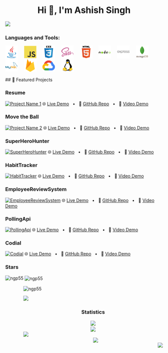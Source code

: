 <h1 align="center">Hi 👋, I'm Ashish Singh</h1>
<div> <a href="https://github.com/ngp55" target="_blank"><img src="https://img.shields.io/badge/GitHub-100000?style=for-the-badge&logo=github&logoColor=white" target="_blank"></a>
</div><h3 align="left">Languages and Tools:</h3>
<p align="left">
<img src="https://raw.githubusercontent.com/teamedwardforever/Readme-Generator/71f25dd8b98329b168142a6b782a107b75eab178/svg/Skills/Languages/java-original.svg" alt="Java" width="40" height="40"/>&nbsp&nbsp&nbsp&nbsp
<img src="https://raw.githubusercontent.com/teamedwardforever/Readme-Generator/71f25dd8b98329b168142a6b782a107b75eab178/svg/Skills/Languages/javascript-original.svg" alt="Javascript" width="40" height="40"/>&nbsp&nbsp&nbsp&nbsp
<img src="https://raw.githubusercontent.com/teamedwardforever/Readme-Generator/71f25dd8b98329b168142a6b782a107b75eab178/svg/Skills/Frontend/css3-original-wordmark.svg" alt="Css" width="40" height="40"/>&nbsp&nbsp&nbsp&nbsp
<img src="https://raw.githubusercontent.com/teamedwardforever/Readme-Generator/71f25dd8b98329b168142a6b782a107b75eab178/svg/Skills/Frontend/sass-original.svg" alt="Sass" width="40" height="40"/>&nbsp&nbsp&nbsp&nbsp
<img src="https://raw.githubusercontent.com/teamedwardforever/Readme-Generator/71f25dd8b98329b168142a6b782a107b75eab178/svg/Skills/Frontend/html5-original-wordmark.svg" alt="HTML" width="40" height="40"/>&nbsp&nbsp&nbsp&nbsp
<img src="https://raw.githubusercontent.com/teamedwardforever/Readme-Generator/71f25dd8b98329b168142a6b782a107b75eab178/svg/Skills/Backend/nodejs-original-wordmark.svg" alt="NodeJs" width="40" height="40"/>&nbsp&nbsp&nbsp&nbsp
<img src="https://raw.githubusercontent.com/teamedwardforever/Readme-Generator/71f25dd8b98329b168142a6b782a107b75eab178/svg/Skills/Backend/express-original-wordmark.svg" alt="Express" width="40" height="40"/>&nbsp&nbsp&nbsp&nbsp
<img src="https://raw.githubusercontent.com/teamedwardforever/Readme-Generator/71f25dd8b98329b168142a6b782a107b75eab178/svg/Skills/Database/mongodb-original-wordmark.svg" alt="Mongodb" width="40" height="40"/>&nbsp&nbsp&nbsp&nbsp
<img src="https://raw.githubusercontent.com/teamedwardforever/Readme-Generator/71f25dd8b98329b168142a6b782a107b75eab178/svg/Skills/Database/mysql-original-wordmark.svg" alt="Mysql" width="40" height="40"/>&nbsp&nbsp&nbsp&nbsp
<img src="https://raw.githubusercontent.com/teamedwardforever/Readme-Generator/71f25dd8b98329b168142a6b782a107b75eab178/svg/Skills/BackendService/firebase-icon.svg" alt="Firebase" width="40" height="40"/>&nbsp&nbsp&nbsp&nbsp
<img src="https://raw.githubusercontent.com/teamedwardforever/Readme-Generator/71f25dd8b98329b168142a6b782a107b75eab178/svg/Skills/Devops/google_cloud-icon.svg" alt="Google Cloud" width="40" height="40"/>&nbsp&nbsp&nbsp&nbsp
<img src="https://raw.githubusercontent.com/teamedwardforever/Readme-Generator/71f25dd8b98329b168142a6b782a107b75eab178/svg/Skills/Other/linux-original.svg" alt="Linux" width="40" height="40"/>
</p>
<p>
  ## 🚀 Featured Projects

### Resume


[![Project Name 1](project1-thumbnail.png)](https://user-images.githubusercontent.com/40921926/229034466-22ee378b-7f66-4766-9f76-02dbefca4ba1.png)
🌐 [Live Demo](https://ngp55.github.io/Resume/) &nbsp; • &nbsp; 
📁 [GitHub Repo](https://github.com/Ngp55/Resume) &nbsp; • &nbsp; 
🎥 [Video Demo](https://user-images.githubusercontent.com/40921926/262512429-59c079c0-50e8-46e1-9dab-a57f30d08964.webm)

### Move the Ball


[![Project Name 2](project2-thumbnail.png)](url)
🌐 [Live Demo](https://ngp55.github.io/MoveTheBall/) &nbsp; • &nbsp; 
📁 [GitHub Repo](https://github.com/Ngp55/MoveTheBall) &nbsp; • &nbsp; 
🎥 [Video Demo]()


### SuperHeroHunter


[![SuperHeroHunter](project1-thumbnail.png)](url)
🌐 [Live Demo](https://ngp55.github.io/SuperHeroHunter/) &nbsp; • &nbsp; 
📁 [GitHub Repo](https://github.com/Ngp55/SuperHeroHunter) &nbsp; • &nbsp; 
🎥 [Video Demo](https://www.youtube.com/watch?v=yourvideoid)

### HabitTracker


[![HabitTracker](project2-thumbnail.png)](url)
🌐 [Live Demo](url) &nbsp; • &nbsp; 
📁 [GitHub Repo](https://github.com/Ngp55/HabitTracker) &nbsp; • &nbsp; 
🎥 [Video Demo](https://vimeo.com/843487244?share=copy)

### EmployeeReviewSystem


[![EmployeeReviewSystem](project1-thumbnail.png)](url)
🌐 [Live Demo](url) &nbsp; • &nbsp; 
📁 [GitHub Repo](https://github.com/Ngp55/EmpReviewSystem) &nbsp; • &nbsp; 
🎥 [Video Demo](https://vimeo.com/844926794?share=copy)

### PollingApi


[![PollingApi](project2-thumbnail.png)](url)
🌐 [Live Demo](url) &nbsp; • &nbsp; 
📁 [GitHub Repo](https://github.com/Ngp55/pollingapi) &nbsp; • &nbsp; 
🎥 [Video Demo](https://vimeo.com/843665355?share=copy)

### Codial


[![Codial](project1-thumbnail.png)](url)
🌐 [Live Demo](url) &nbsp; • &nbsp; 
📁 [GitHub Repo](https://github.com/Ngp55/Codeial) &nbsp; • &nbsp; 
🎥 [Video Demo](url)


</p>

<h3 align="left">Stars</h3>
<img align="left" height="180em" src="https://github-readme-stats.vercel.app/api/top-langs/?username=ngp55&layout=compact&theme=" alt=ngp55 />

<p>&nbsp;<img align="center" height="180em" src="https://github-readme-stats.vercel.app/api?username=ngp55&show_icons=true&locale=en&theme=sunset-gradient" alt="ngp55" /></p>

<p><img align="center" height="180em" src="https://github-readme-streak-stats.herokuapp.com/?user=ngp55&theme=noctis-minimus" alt="ngp55" /></p>

<img src="https://user-images.githubusercontent.com/73097560/115834477-dbab4500-a447-11eb-908a-139a6edaec5c.gif"><h3 align="center">Statistics</h3>
<div align="center">
<a href="https://github.com/ngp55">
<img align="center" src="http://github-profile-summary-cards.vercel.app/api/cards/stats?username=ngp55&theme=2077" height="180em" /><br>
<img align="center" src="http://github-profile-summary-cards.vercel.app/api/cards/most-commit-language?username=ngp55&theme=2077" height="180em" /><br>
<img align="left" src="http://github-profile-summary-cards.vercel.app/api/cards/repos-per-language?username=ngp55&theme=2077" height="180em" /><br>
<img align="center" src="http://github-profile-summary-cards.vercel.app/api/cards/productive-time?username=ngp55&theme=2077" height="180em" /><br>
<img align="right" src="http://github-profile-summary-cards.vercel.app/api/cards/profile-details?username=ngp55&theme=2077" height="180em" /><br>
</div>
